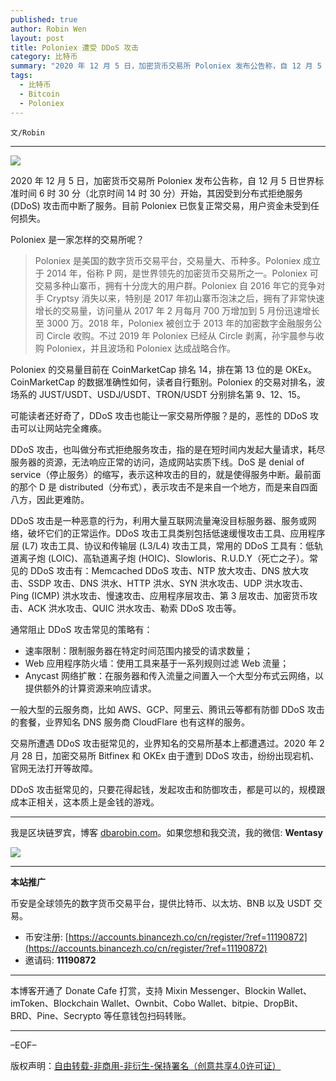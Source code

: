 ```yaml
---
published: true
author: Robin Wen
layout: post
title: Poloniex 遭受 DDoS 攻击
category: 比特币
summary: "2020 年 12 月 5 日，加密货币交易所 Poloniex 发布公告称，自 12 月 5 日世界标准时间 6 时 30 分（北京时间 14 时 30 分）开始，其因受到分布式拒绝服务 (DDoS) 攻击而中断了服务。目前 Poloniex 已恢复正常交易，用户资金未受到任何损失。交易所遭遇 DDoS 攻击挺常见的，业界知名的交易所基本上都遭遇过。2020 年 2 月 28 日，加密交易所 Bitfinex 和 OKEx 由于遭到 DDoS 攻击，纷纷出现宕机、官网无法打开等故障。DDoS 攻击挺常见的，只要花得起钱，发起攻击和防御攻击，都是可以的，规模跟成本正相关，这本质上是金钱的游戏。"
tags:
  - 比特币
  - Bitcoin
  - Poloniex
---
```


`文/Robin`

***

![](https://cdn.dbarobin.com/wi9y8mc.png)

2020 年 12 月 5 日，加密货币交易所 Poloniex 发布公告称，自 12 月 5 日世界标准时间 6 时 30 分（北京时间 14 时 30 分）开始，其因受到分布式拒绝服务 (DDoS) 攻击而中断了服务。目前 Poloniex 已恢复正常交易，用户资金未受到任何损失。

Poloniex 是一家怎样的交易所呢？

> Poloniex 是美国的数字货币交易平台，交易量大、币种多。Poloniex 成立于 2014 年，俗称 P 网，是世界领先的加密货币交易所之一。Poloniex 可交易多种山寨币，拥有十分庞大的用户群。Poloniex 自 2016 年它的竞争对手 Cryptsy 消失以来，特别是 2017 年初山寨币泡沫之后，拥有了非常快速增长的交易量，访问量从 2017 年 2 月每月 700 万增加到 5 月份迅速增长至 3000 万。2018 年，Poloniex 被创立于 2013 年的加密数字金融服务公司 Circle 收购。不过 2019 年 Poloniex 已经从 Circle 剥离，孙宇晨参与收购 Poloniex，并且波场和 Poloniex 达成战略合作。

Poloniex 的交易量目前在 CoinMarketCap 排名 14，排在第 13 位的是 OKEx。CoinMarketCap 的数据准确性如何，读者自行甄别。Poloniex 的交易对排名，波场系的 JUST/USDT、USDJ/USDT、TRON/USDT 分别排名第 9、12、15。

可能读者还好奇了，DDoS 攻击也能让一家交易所停服？是的，恶性的 DDoS 攻击可以让网站完全瘫痪。

DDoS 攻击，也叫做分布式拒绝服务攻击，指的是在短时间内发起大量请求，耗尽服务器的资源，无法响应正常的访问，造成网站实质下线。DoS 是 denial of service（停止服务）的缩写，表示这种攻击的目的，就是使得服务中断。最前面的那个 D 是 distributed（分布式），表示攻击不是来自一个地方，而是来自四面八方，因此更难防。

DDoS 攻击是一种恶意的行为，利用大量互联网流量淹没目标服务器、服务或网络，破坏它们的正常运作。DDoS 攻击工具类别包括低速缓慢攻击工具、应用程序层 (L7) 攻击工具、协议和传输层 (L3/L4) 攻击工具，常用的 DDoS 工具有：低轨道离子炮 (LOIC)、高轨道离子炮 (HOIC)、Slowloris、R.U.D.Y（死亡之子）。常见的 DDoS 攻击有：Memcached DDoS 攻击、NTP 放大攻击、DNS 放大攻击、SSDP 攻击、DNS 洪水、HTTP 洪水、SYN 洪水攻击、UDP 洪水攻击、Ping (ICMP) 洪水攻击、慢速攻击、应用程序层攻击、第 3 层攻击、加密货币攻击、ACK 洪水攻击、QUIC 洪水攻击、勒索 DDoS 攻击等。

通常阻止 DDoS 攻击常见的策略有：

* 速率限制：限制服务器在特定时间范围内接受的请求数量；
* Web 应用程序防火墙：使用工具来基于一系列规则过滤 Web 流量；
* Anycast 网络扩散：在服务器和传入流量之间置入一个大型分布式云网络，以提供额外的计算资源来响应请求。

一般大型的云服务商，比如 AWS、GCP、阿里云、腾讯云等都有防御 DDoS 攻击的套餐，业界知名 DNS 服务商 CloudFlare 也有这样的服务。

交易所遭遇 DDoS 攻击挺常见的，业界知名的交易所基本上都遭遇过。2020 年 2 月 28 日，加密交易所 Bitfinex 和 OKEx 由于遭到 DDoS 攻击，纷纷出现宕机、官网无法打开等故障。

DDoS 攻击挺常见的，只要花得起钱，发起攻击和防御攻击，都是可以的，规模跟成本正相关，这本质上是金钱的游戏。

***

我是区块链罗宾，博客 [dbarobin.com](https://dbarobin.com/)。如果您想和我交流，我的微信: **Wentasy**

![](https://cdn.dbarobin.com/v4yywe2.png)

***

**本站推广**

币安是全球领先的数字货币交易平台，提供比特币、以太坊、BNB 以及 USDT 交易。

* 币安注册: [https://accounts.binancezh.co/cn/register/?ref=11190872](https://accounts.binancezh.co/cn/register/?ref=11190872)
* 邀请码: **11190872**

***

本博客开通了 Donate Cafe 打赏，支持 Mixin Messenger、Blockin Wallet、imToken、Blockchain Wallet、Ownbit、Cobo Wallet、bitpie、DropBit、BRD、Pine、Secrypto 等任意钱包扫码转账。

<center>
    <div class="--donate-button"
         data-button-id="f8b9df0d-af9a-460d-8258-d3f435445075"
    ></div>
</center>

***

–EOF–

版权声明：[自由转载-非商用-非衍生-保持署名（创意共享4.0许可证）](http://creativecommons.org/licenses/by-nc-nd/4.0/deed.zh)